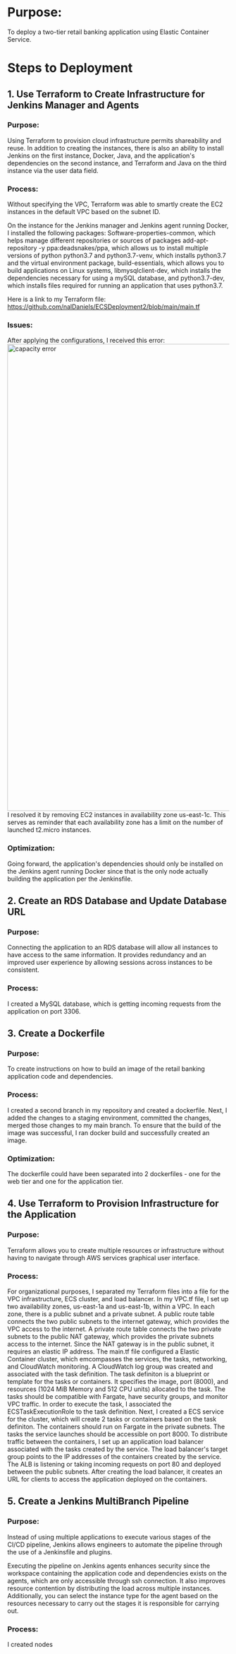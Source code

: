 # Purpose:
To deploy a two-tier retail banking application using Elastic Container Service. 

# Steps to Deployment
## 1. Use Terraform to Create Infrastructure for Jenkins Manager and Agents
### Purpose:
Using Terraform to provision cloud infrastructure permits shareability and reuse. In addition to creating the instances, there is also an ability to install Jenkins on the first instance, Docker, Java, and the application's dependencies on the second instance, and Terraform and Java on the third instance via the user data field. 
### Process:
Without specifying the VPC, Terraform was able to smartly create the EC2 instances in the default VPC based on the subnet ID. 

On the instance for the Jenkins manager and Jenkins agent running Docker, I installed the following packages: Software-properties-common, which helps manage different repositories or sources of packages add-apt-repository -y ppa:deadsnakes/ppa, which allows us to install multiple versions of python python3.7 and python3.7-venv, which installs python3.7 and the virtual environment package, build-essentials, which allows you to build applications on Linux systems, libmysqlclient-dev, which installs the dependencies necessary for using a mySQL database, and python3.7-dev, which installs files required for running an application that uses python3.7.

Here is a link to my Terraform file: https://github.com/nalDaniels/ECSDeployment2/blob/main/main.tf

### Issues:
After applying the configurations, I received this error:
<img width="1057" alt="capacity error" src="https://github.com/nalDaniels/ECSDeployment2/assets/135375665/a9cf2502-bfff-4fec-8dc0-a93ebc3f3ded">
I resolved it by removing EC2 instances in availability zone us-east-1c. This serves as reminder that each availability zone has a limit on the number of launched t2.micro instances.
### Optimization:
Going forward, the application's dependencies should only be installed on the Jenkins agent running Docker since that is the only node actually building the application per the Jenkinsfile.

## 2. Create an RDS Database and Update Database URL
### Purpose:
Connecting the application to an RDS database will allow all instances to have access to the same information. It provides redundancy and an improved user experience by allowing sessions across instances to be consistent.
### Process:
I created a MySQL database, which is getting incoming requests from the application on port 3306.

## 3. Create a Dockerfile
### Purpose:
To create instructions on how to build an image of the retail banking application code and dependencies. 
### Process:
I created a second branch in my repository and created a dockerfile. Next, I added the changes to a staging environment, committed the changes, merged those changes to my main branch. To ensure that the build of the image was successful, I ran docker build and successfully created an image. 
### Optimization:
The dockerfile could have been separated into 2 dockerfiles - one for the web tier and one for the application tier.


## 4. Use Terraform to Provision Infrastructure for the Application
### Purpose:
Terraform allows you to create multiple resources or infrastructure without having to navigate through AWS services graphical user interface. 
### Process:
For organizational purposes, I separated my Terraform files into a file for the VPC infrastructure, ECS cluster, and load balancer. In my VPC.tf file, I set up two availability zones, us-east-1a and us-east-1b, within a VPC. In each zone, there is a public subnet and a private subnet. A public route table connects the two public subnets to the internet gateway, which provides the VPC access to the internet. A private route table connects the two private subnets to the public NAT gateway, which provides the private subnets access to the internet. Since the NAT gateway is in the public subnet, it requires an elastic IP address. The main.tf file configured a Elastic Container cluster, which emcompasses the services, the tasks, networking, and CloudWatch monitoring. A CloudWatch log group was created and associated with the task definition. The task definiton is a blueprint or template for the tasks or containers. It specifies the image, port (8000), and resources (1024 MiB Memory and 512 CPU units) allocated to the task. The tasks should be compatible with Fargate, have security groups, and monitor VPC traffic. In order to execute the task, I associated the ECSTaskExecutionRole to the task definition. Next, I created a ECS service for the cluster, which will create 2 tasks or containers based on the task definiton. The containers should run on Fargate in the private subnets. The tasks the service launches should be accessible on port 8000. To distribute traffic between the containers, I set up an application load balancer associated with the tasks created by the service. The load balancer's target group points to the IP addresses of the containers created by the service. The ALB is listening or taking incoming requests on port 80 and deployed between the public subnets. After creating the load balancer, it creates an URL for clients to access the application deployed on the containers. 

## 5. Create a Jenkins MultiBranch Pipeline
### Purpose:
Instead of using multiple applications to execute various stages of the CI/CD pipeline, Jenkins allows engineers to automate the pipeline through the use of a Jenkinsfile and plugins. 

Executing the pipeline on Jenkins agents enhances security since the workspace containing the application code and dependencies exists on the agents, which are only accessible through ssh connection. It also improves resource contention by distributing the load across multiple instances. Additionally, you can select the instance type for the agent based on the resources necessary to carry out the stages it is responsible for carrying out. 
### Process:
I created nodes
